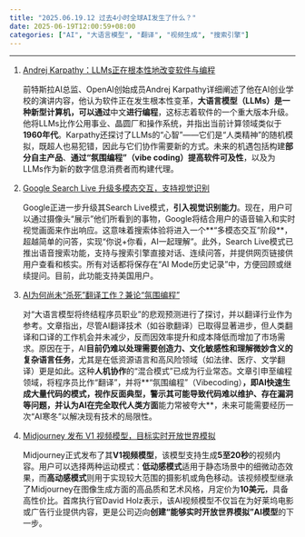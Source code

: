 ```yaml
---
title: "2025.06.19.12 过去4小时全球AI发生了什么？"
date: 2025-06-19T12:00:59+08:00
categories: ["AI", "大语言模型", "翻译", "视频生成", "搜索引擎"]
---
```


---

1.  [Andrej Karpathy：LLMs正在根本性地改变软件与编程](https://x.com/karpathy/status/1935518272667217925)

    前特斯拉AI总监、OpenAI创始成员Andrej Karpathy详细阐述了他在AI创业学校的演讲内容，他认为软件正在发生根本性变革，**大语言模型（LLMs）是一种新型计算机，可以通过**中文**进行编程**，这标志着软件的一个重大版本升级。他将LLMs比作公用事业、晶圆厂和操作系统，并指出当前计算领域类似于**1960年代**。Karpathy还探讨了LLMs的“心智”——它们是“人类精神”的随机模拟，既超人也易犯错，因此与它们协作需要新的方式。未来的机遇包括构建**部分自主产品**、**通过“氛围编程”（vibe coding）提高软件可及性**，以及为LLMs作为新的数字信息消费者而构建代理。

2.  [Google Search Live 升级多模态交互，支持视觉识别](https://x.com/imxiaohu/status/1935507904838385758)

    Google正进一步升级其Search Live模式，**引入视觉识别能力**。现在，用户可以通过摄像头“展示”他们所看到的事物，Google将结合用户的语音输入和实时视觉画面来作出响应。这意味着搜索体验将进入一个**“多模态交互”阶段**，超越简单的问答，实现“你说+你看，AI一起理解”。此外，Search Live模式已推出语音搜索功能，支持与搜索引擎直接对话、连续问答，并提供网页链接供用户查看和核实。所有对话都将保存在“AI Mode历史记录”中，方便回顾或继续提问。目前，此功能支持美国用户。

3.  [AI为何尚未“杀死”翻译工作？兼论“氛围编程”](https://x.com/dotey/status/1935503881905041524)

    对“大语言模型将终结程序员职业”的悲观预测进行了探讨，并以翻译行业作为参考。文章指出，尽管AI翻译技术（如谷歌翻译）已取得显著进步，但人类翻译和口译的工作机会并未减少，反而因效率提升和成本降低而增加了市场需求。原因在于，AI**目前仍难以处理需要创造力、文化敏感性和理解微妙含义的复杂语言任务**，尤其是在低资源语言和高风险领域（如法律、医疗、文学翻译）更是如此。这种**人机协作**的“混合模式”已成为行业常态。文章引申至编程领域，将程序员比作“翻译”，并将**“氛围编程”（Vibecoding）**，即AI快速生成大量代码的模式，视作反面典型，警示其可能导致代码难以维护、存在漏洞等问题，并认为AI在完全取代人类方面**能力常被夸大**，未来可能需要经历一次“AI寒冬”以解决现有技术的局限性。

4.  [Midjourney 发布 V1 视频模型，目标实时开放世界模拟](https://x.com/imxiaohu/status/1935502706338316586)

    Midjourney正式发布了其**V1视频模型**，该模型支持生成**5至20秒**的视频内容。用户可以选择两种运动模式：**低动感模式**适用于静态场景中的细微动态效果，而**高动感模式**则用于实现较大范围的摄影机或角色移动。该视频模型继承了Midjourney在图像生成方面的高品质和艺术风格，月定价为**10美元**，具备高性价比。首席执行官David Holz表示，该AI视频模型不仅旨在为好莱坞电影或广告行业提供内容，更是公司迈向**创建“能够实时开放世界模拟”AI模型**的下一步。